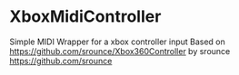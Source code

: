 # XboxMidiController
Simple MIDI Wrapper for a xbox controller input  Based on https://github.com/srounce/Xbox360Controller by srounce https://github.com/srounce
